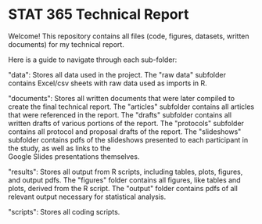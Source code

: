 # STAT 365 Technical Report 
Welcome! This repository contains all files (code, figures, datasets, written documents) for my technical report.


Here is a guide to navigate through each sub-folder:



  "data": Stores all data used in the project. The "raw data" subfolder contains Excel/csv sheets with raw data used as imports in R. 
          
  "documents": Stores all written documents that were later compiled to create the final technical report. 
               The "articles" subfolder contains all articles that were referenced in the report. 
               The "drafts" subfolder contains all written drafts of various portions of the report.
               The "protocols" subfolder contains all protocol and proposal drafts of the report.
               The "slideshows" subfolder contains pdfs of the slideshows presented to each participant in the study, as well as links to the   
               Google Slides presentations themselves.

  "results": Stores all output from R scripts, including tables, plots, figures, and output pdfs. 
               The "figures" folder contains all figures, like tables and plots, derived from the R script.
               The "output" folder contains pdfs of all relevant output necessary for statistical analysis.

  "scripts": Stores all coding scripts. 



